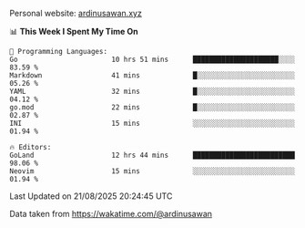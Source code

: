 Personal website: [ardinusawan.xyz](https://ardinusawan.xyz)

<!--START_SECTION:waka-->
📊 **This Week I Spent My Time On** 

```text
💬 Programming Languages: 
Go                       10 hrs 51 mins      █████████████████████░░░░   83.59 % 
Markdown                 41 mins             █░░░░░░░░░░░░░░░░░░░░░░░░   05.26 % 
YAML                     32 mins             █░░░░░░░░░░░░░░░░░░░░░░░░   04.12 % 
go.mod                   22 mins             █░░░░░░░░░░░░░░░░░░░░░░░░   02.87 % 
INI                      15 mins             ░░░░░░░░░░░░░░░░░░░░░░░░░   01.94 % 

🔥 Editors: 
GoLand                   12 hrs 44 mins      █████████████████████████   98.06 % 
Neovim                   15 mins             ░░░░░░░░░░░░░░░░░░░░░░░░░   01.94 % 
```


 Last Updated on 21/08/2025 20:24:45 UTC
<!--END_SECTION:waka-->
Data taken from https://wakatime.com/@ardinusawan
